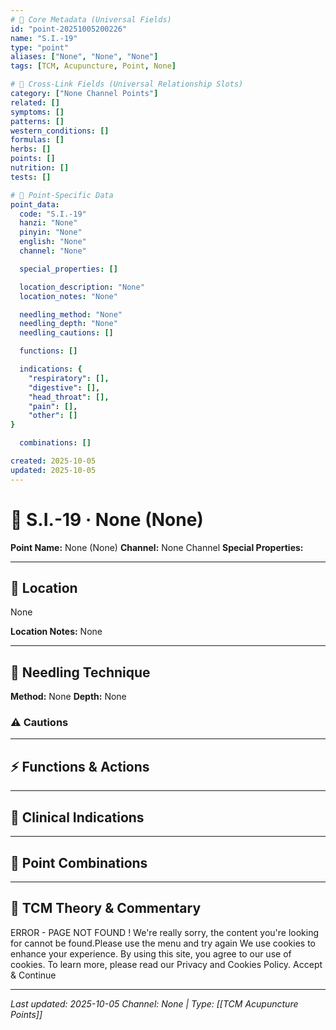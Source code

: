 ```yaml
---
# 🔹 Core Metadata (Universal Fields)
id: "point-20251005200226"
name: "S.I.-19"
type: "point"
aliases: ["None", "None", "None"]
tags: [TCM, Acupuncture, Point, None]

# 🔹 Cross-Link Fields (Universal Relationship Slots)
category: ["None Channel Points"]
related: []
symptoms: []
patterns: []
western_conditions: []
formulas: []
herbs: []
points: []
nutrition: []
tests: []

# 🔹 Point-Specific Data
point_data:
  code: "S.I.-19"
  hanzi: "None"
  pinyin: "None"
  english: "None"
  channel: "None"

  special_properties: []

  location_description: "None"
  location_notes: "None"

  needling_method: "None"
  needling_depth: "None"
  needling_cautions: []

  functions: []

  indications: {
    "respiratory": [],
    "digestive": [],
    "head_throat": [],
    "pain": [],
    "other": []
}

  combinations: []

created: 2025-10-05
updated: 2025-10-05
---
```


# 📍 S.I.-19 · None (None)

**Point Name:** None (None)
**Channel:** None Channel
**Special Properties:** 

---

## 📍 Location

None

**Location Notes:**
None

---

## 🔧 Needling Technique

**Method:** None
**Depth:** None

### ⚠️ Cautions

---

## ⚡ Functions & Actions

---

## 🎯 Clinical Indications

---

## 🔗 Point Combinations

---

## 🧬 TCM Theory & Commentary

ERROR - PAGE NOT FOUND ! We're really sorry, the content you're looking for cannot be found.Please use the menu and try again We use cookies to enhance your experience. By using this site, you agree to our use of cookies. To learn more, please read our Privacy and Cookies Policy. Accept & Continue

---

*Last updated: 2025-10-05*
*Channel: None | Type: [[TCM Acupuncture Points]]*
